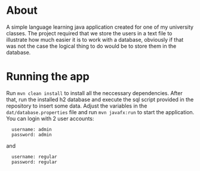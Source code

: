 # About
A simple language learning java application created for one of my university classes.
The project required that we store the users in a text file to illustrate how much easier it is to work with a database, obviously if that was not the case the logical thing to do would be to store them in the database.

# Running the app
Run `mvn clean install` to install all the neccessary dependencies.
After that, run the installed h2 database and execute the sql script provided in the repository to insert some data.
Adjust the variables in the `dat/database.properties` file and run `mvn javafx:run` to start the application.
You can login with 2 user accounts:
```
  username: admin
  password: admin
```
and
```
  username: regular
  password: regular
```
